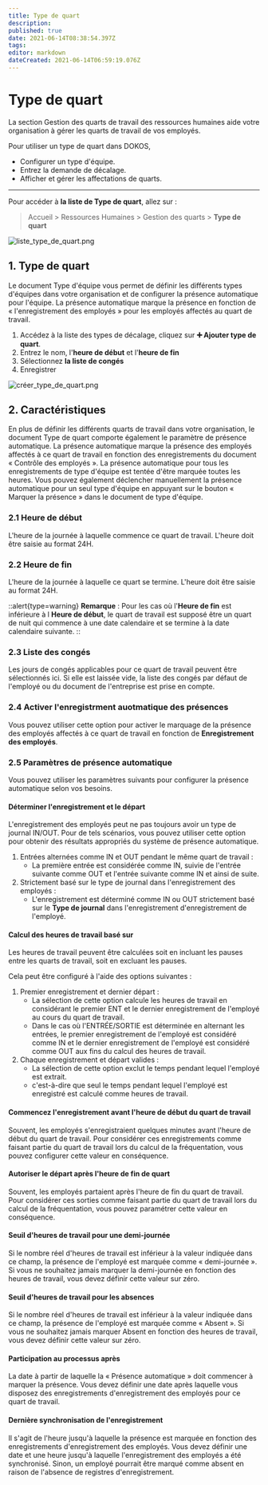 ```yaml
---
title: Type de quart
description: 
published: true
date: 2021-06-14T08:38:54.397Z
tags: 
editor: markdown
dateCreated: 2021-06-14T06:59:19.076Z
---
```


# Type de quart

La section Gestion des quarts de travail des ressources humaines aide votre organisation à gérer les quarts de travail de vos employés.

Pour utiliser un type de quart dans DOKOS,

- Configurer un type d'équipe.
- Entrez la demande de décalage.
- Afficher et gérer les affectations de quarts.

---

Pour accéder à **la liste de Type de quart**, allez sur :

> Accueil > Ressources Humaines > Gestion des quarts > **Type de quart**

![liste_type_de_quart.png](/humains-ressources/shift-type/liste_type_de_quart.png)

## 1. Type de quart

Le document Type d'équipe vous permet de définir les différents types d'équipes dans votre organisation et de configurer la présence automatique pour l'équipe. La présence automatique marque la présence en fonction de « l'enregistrement des employés » pour les employés affectés au quart de travail.

1. Accédez à la liste des types de décalage, cliquez sur **:heavy_plus_sign: Ajouter type de quart**.
2. Entrez le nom, l'**heure de début** et l'**heure de fin**
3. Sélectionnez **la liste de congés**
3. Enregistrer

![créer_type_de_quart.png](/humains-ressources/shift-type/créer_type_de_quart.png)

## 2. Caractéristiques

En plus de définir les différents quarts de travail dans votre organisation, le document Type de quart comporte également le paramètre de présence automatique. La présence automatique marque la présence des employés affectés à ce quart de travail en fonction des enregistrements du document « Contrôle des employés ». La présence automatique pour tous les enregistrements de type d'équipe est tentée d'être marquée toutes les heures. Vous pouvez également déclencher manuellement la présence automatique pour un seul type d'équipe en appuyant sur le bouton « Marquer la présence » dans le document de type d'équipe.

### 2.1 Heure de début

L'heure de la journée à laquelle commence ce quart de travail. L'heure doit être saisie au format 24H.

### 2.2 Heure de fin

L'heure de la journée à laquelle ce quart se termine. L'heure doit être saisie au format 24H.

::alert{type=warning}
**Remarque** : Pour les cas où l'**Heure de fin** est inférieure à l **Heure de début**, le quart de travail est supposé être un quart de nuit qui commence à une date calendaire et se termine à la date calendaire suivante.
::

### 2.3 Liste des congés

Les jours de congés applicables pour ce quart de travail peuvent être sélectionnés ici. Si elle est laissée vide, la liste des congés par défaut de l'employé ou du document de l'entreprise est prise en compte.

### 2.4 Activer l'enregistrment auotmatique des présences 

Vous pouvez utiliser cette option pour activer le marquage de la présence des employés affectés à ce quart de travail en fonction de **Enregistrement des employés**.

### 2.5 Paramètres de présence automatique

Vous pouvez utiliser les paramètres suivants pour configurer la présence automatique selon vos besoins.

#### Déterminer l'enregistrement et le départ

L'enregistrement des employés peut ne pas toujours avoir un type de journal IN/OUT. Pour de tels scénarios, vous pouvez utiliser cette option pour obtenir des résultats appropriés du système de présence automatique.

1. Entrées alternées comme IN et OUT pendant le même quart de travail :
	- La première entrée est considérée comme IN, suivie de l'entrée suivante comme OUT et l'entrée suivante comme IN et ainsi de suite.
2. Strictement basé sur le type de journal dans l'enregistrement des employés :
	- L'enregistrement est déterminé comme IN ou OUT strictement basé sur le **Type de journal** dans l'enregistrement d'enregistrement de l'employé.

#### Calcul des heures de travail basé sur 
Les heures de travail peuvent être calculées soit en incluant les pauses entre les quarts de travail, soit en excluant les pauses.

Cela peut être configuré à l'aide des options suivantes :

1. Premier enregistrement et dernier départ :
	- La sélection de cette option calcule les heures de travail en considérant le premier ENT et le dernier enregistrement de l'employé au cours du quart de travail.
	- Dans le cas où l'ENTRÉE/SORTIE est déterminée en alternant les entrées, le premier enregistrement de l'employé est considéré comme IN et le dernier enregistrement de l'employé est considéré comme OUT aux fins du calcul des heures de travail.
2. Chaque enregistrement et départ valides :
	- La sélection de cette option exclut le temps pendant lequel l'employé est extrait.
	- c'est-à-dire que seul le temps pendant lequel l'employé est enregistré est calculé comme heures de travail.

#### Commencez l'enregistrement avant l'heure de début du quart de travail 
Souvent, les employés s'enregistraient quelques minutes avant l'heure de début du quart de travail. Pour considérer ces enregistrements comme faisant partie du quart de travail lors du calcul de la fréquentation, vous pouvez configurer cette valeur en conséquence.

#### Autoriser le départ après l'heure de fin de quart

Souvent, les employés partaient après l'heure de fin du quart de travail. Pour considérer ces sorties comme faisant partie du quart de travail lors du calcul de la fréquentation, vous pouvez paramétrer cette valeur en conséquence.

#### Seuil d'heures de travail pour une demi-journée

Si le nombre réel d'heures de travail est inférieur à la valeur indiquée dans ce champ, la présence de l'employé est marquée comme « demi-journée ». Si vous ne souhaitez jamais marquer la demi-journée en fonction des heures de travail, vous devez définir cette valeur sur zéro.

#### Seuil d'heures de travail pour les absences

Si le nombre réel d'heures de travail est inférieur à la valeur indiquée dans ce champ, la présence de l'employé est marquée comme « Absent ». Si vous ne souhaitez jamais marquer Absent en fonction des heures de travail, vous devez définir cette valeur sur zéro.

#### Participation au processus après

La date à partir de laquelle la « Présence automatique » doit commencer à marquer la présence. Vous devez définir une date après laquelle vous disposez des enregistrements d'enregistrement des employés pour ce quart de travail.

#### Dernière synchronisation de l'enregistrement

Il s'agit de l'heure jusqu'à laquelle la présence est marquée en fonction des enregistrements d'enregistrement des employés. Vous devez définir une date et une heure jusqu'à laquelle l'enregistrement des employés a été synchronisé. Sinon, un employé pourrait être marqué comme absent en raison de l'absence de registres d'enregistrement.

